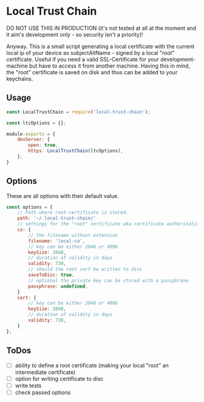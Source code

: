# Local Trust Chain
DO NOT USE THIS IN PRODUCTION (it's not tested at all at the moment and it aim's development only - so security isn't a priority)!

Anyway. This is a small script generating a local certificate with the current local ip of your device as subjectAltName - signed by a local "root" certificate. Useful if you need a valid SSL-Certificate for your development-machine but have to access it from another machine. Having this in mind, the "root" certificate is saved on disk and thus can be added to your keychains.

## Usage
```javascript
const LocalTrustChain = require('local-trust-chain');

const ltcOptions = {};

module.exports = {
    devServer: {
        open: true,
        https: LocalTrustChain(ltcOptions),
    },
}
```

## Options
These are all options with their default value.
```javascript
const options = {
    // Path where root-certificate is stored.
    path: '~/.local-trust-chain/'
    // settings for the "root" certificate aka certificate authorization
    ca: {
        // the filename without extension
        filename: 'local-ca',
        // key can be either 2048 or 4096
        keySize: 2048,
        // duration of validity in days
        validity: 730,
        // should the root cert be written to disc
        saveToDisc: true,
        // optional the private key can be stored with a passphrase
        passphrase: undefined,
    }
    cert: {
        // key can be either 2048 or 4096
        keySize: 2048,
        // duration of validity in days
        validity: 730,
    }
};
```

## ToDos
- [ ] ability to define a root certificate (making your local "root" an intermediate certificate)
- [ ] option for writing certificate to disc
- [ ] write tests
- [ ] check passed options
